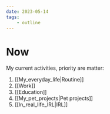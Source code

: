 ```yaml
---
date: 2023-05-14
tags:
    - outline
---
```


# Now

My current activities, priority are matter:

1. [[My_everyday_life|Routine]]
2. [[Work]]
3. [[Education]]
4. [[My_pet_projects|Pet projects]]
5. [[In_real_life_IRL|IRL]]
